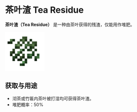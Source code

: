 # 茶叶渣 Tea Residue

**茶叶渣（Tea Residue）**
是一种由茶叶获得的残渣，仅能用作堆肥。

![茶叶渣](../.gitbook/assets/blocks-items/tea_residues.png)

## 获取与用途

- 沏茶或竹匾内茶叶被打湿均可获得茶叶渣。
- 堆肥概率：50%